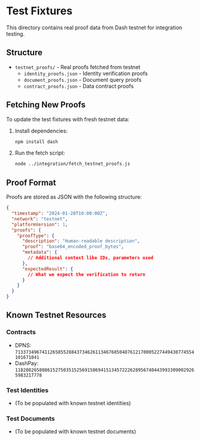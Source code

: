 # Test Fixtures

This directory contains real proof data from Dash testnet for integration testing.

## Structure

- `testnet_proofs/` - Real proofs fetched from testnet
  - `identity_proofs.json` - Identity verification proofs
  - `document_proofs.json` - Document query proofs
  - `contract_proofs.json` - Data contract proofs
  
## Fetching New Proofs

To update the test fixtures with fresh testnet data:

1. Install dependencies:
   ```bash
   npm install dash
   ```

2. Run the fetch script:
   ```bash
   node ../integration/fetch_testnet_proofs.js
   ```

## Proof Format

Proofs are stored as JSON with the following structure:

```json
{
  "timestamp": "2024-01-20T10:00:00Z",
  "network": "testnet",
  "platformVersion": 1,
  "proofs": {
    "proofType": {
      "description": "Human-readable description",
      "proof": "base64_encoded_proof_bytes",
      "metadata": {
        // Additional context like IDs, parameters used
      },
      "expectedResult": {
        // What we expect the verification to return
      }
    }
  }
}
```

## Known Testnet Resources

### Contracts
- DPNS: `7133734967411265855288437346261134676850487612170005227449438774554101671041`
- DashPay: `11820826580861527503515256915869415134572226289567404439933090029265983217778`

### Test Identities
- (To be populated with known testnet identities)

### Test Documents
- (To be populated with known testnet documents)